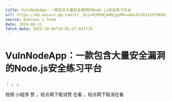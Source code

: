 ```yaml
---
title: VulnNodeApp：一款包含大量安全漏洞的Node.js安全练习平台
url: https://mp.weixin.qq.com/s?__biz=MjM5NjA0NjgyMA==&mid=2651297865&idx=4&sn=515beed154dab3442c718328b4a41522
source: Doonsec's feed
date: 2024-08-11
fetch_date: 2025-10-06T18:01:27.841774
---
```


# VulnNodeApp：一款包含大量安全漏洞的Node.js安全练习平台

：
，
。

视频
小程序
赞
，轻点两下取消赞
在看
，轻点两下取消在看